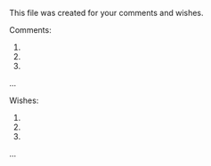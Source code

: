 This file was created for your comments and wishes.

Comments:

1.

2.

3.

...


Wishes:

1.

2.

3.

...

